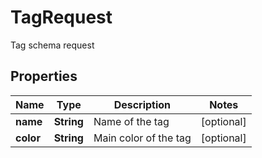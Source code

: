

# TagRequest

Tag schema request

## Properties

| Name | Type | Description | Notes |
|------------ | ------------- | ------------- | -------------|
|**name** | **String** | Name of the tag |  [optional] |
|**color** | **String** | Main color of the tag |  [optional] |



